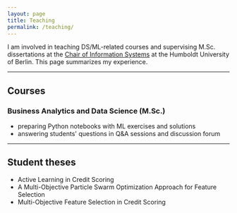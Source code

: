 ```yaml
---
layout: page
title: Teaching
permalink: /teaching/
---
```


I am involved in teaching DS/ML-related courses and supervising M.Sc. dissertations at the [Chair of Information Systems](https://www.wiwi.hu-berlin.de/en/Professorships/bwl/wi/personen-en/nikita-kozodoi-m-sc/nikita-kozodoi-m-sc) at the Humboldt University of Berlin. This page summarizes my experience.

---

## Courses

### Business Analytics and Data Science (M.Sc.)

- preparing Python notebooks with ML exercises and solutions
- answering students' questions in Q&A sessions and discussion forum

---

## Student theses

- Active Learning in Credit Scoring
- A Multi-Objective Particle Swarm Optimization Approach for Feature Selection
- Multi-Objective Feature Selection in Credit Scoring
